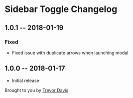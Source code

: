 # Sidebar Toggle Changelog

## 1.0.1 -- 2018-01-19
### Fixed
* Fixed issue with duplicate arrows when launching modal

## 1.0.0 -- 2018-01-17

* Initial release

Brought to you by [Trevor Davis](https://www.viget.com/)
